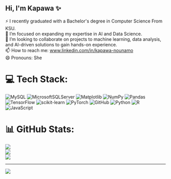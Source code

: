 ## Hi, I'm Kapawa ✨

⚡ I recently graduated with a Bachelor's degree in Computer Science From KSU.<br/>
🌱 I’m focused on expanding my expertise in AI and Data Science.<br/>
👯 I’m looking to collaborate on projects to machine learning, data analysis, and AI-driven solutions to gain hands-on experience.<br/>
📫 How to reach me: www.linkedin.com/in/kapawa-nounamo <br/>
😄 Pronouns: She <br/>



# 💻 Tech Stack:
![MySQL](https://img.shields.io/badge/mysql-4479A1.svg?style=for-the-badge&logo=mysql&logoColor=white) ![MicrosoftSQLServer](https://img.shields.io/badge/Microsoft%20SQL%20Server-CC2927?style=for-the-badge&logo=microsoft%20sql%20server&logoColor=white) ![Matplotlib](https://img.shields.io/badge/Matplotlib-%23ffffff.svg?style=for-the-badge&logo=Matplotlib&logoColor=black) ![NumPy](https://img.shields.io/badge/numpy-%23013243.svg?style=for-the-badge&logo=numpy&logoColor=white) ![Pandas](https://img.shields.io/badge/pandas-%23150458.svg?style=for-the-badge&logo=pandas&logoColor=white) ![TensorFlow](https://img.shields.io/badge/TensorFlow-%23FF6F00.svg?style=for-the-badge&logo=TensorFlow&logoColor=white) ![scikit-learn](https://img.shields.io/badge/scikit--learn-%23F7931E.svg?style=for-the-badge&logo=scikit-learn&logoColor=white) ![PyTorch](https://img.shields.io/badge/PyTorch-%23EE4C2C.svg?style=for-the-badge&logo=PyTorch&logoColor=white) ![GitHub](https://img.shields.io/badge/github-%23121011.svg?style=for-the-badge&logo=github&logoColor=white) ![Python](https://img.shields.io/badge/python-3670A0?style=for-the-badge&logo=python&logoColor=ffdd54) ![R](https://img.shields.io/badge/r-%23276DC3.svg?style=for-the-badge&logo=r&logoColor=white) ![JavaScript](https://img.shields.io/badge/javascript-%23323330.svg?style=for-the-badge&logo=javascript&logoColor=%23F7DF1E)
# 📊 GitHub Stats:
![](https://github-readme-stats.vercel.app/api?username=kapawa&theme=merko&hide_border=false&include_all_commits=false&count_private=false)<br/>
![](https://nirzak-streak-stats.vercel.app/?user=kapawa&theme=merko&hide_border=false)<br/>
![](https://github-readme-stats.vercel.app/api/top-langs/?username=kapawa&theme=merko&hide_border=false&include_all_commits=false&count_private=false&layout=compact)

---
[![](https://visitcount.itsvg.in/api?id=kapawa&icon=0&color=11)](https://visitcount.itsvg.in)

<!-- Proudly created with GPRM ( https://gprm.itsvg.in ) -->
